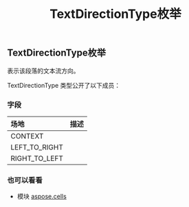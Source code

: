 ﻿---
title: TextDirectionType枚举
second_title: Aspose.Cells for Python via .NET API 参考文献
description:
type: docs
weight: 2550
url: /zh/python-net/aspose.cells/textdirectiontype/
is_root: false
---
## TextDirectionType枚举
表示该段落的文本流方向。



TextDirectionType 类型公开了以下成员：

### 字段
|场地|描述|
| :- | :- |
| CONTEXT |  |
| LEFT_TO_RIGHT |  |
| RIGHT_TO_LEFT |  |



### 也可以看看
* 模块 [aspose.cells](..)
